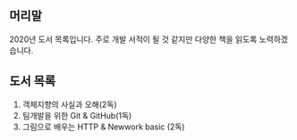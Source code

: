## 머리말
2020년 도서 목록입니다. 주로 개발 서적이 될 것 같지만 다양한 책을 읽도록 노력하겠습니다. 

## 도서 목록
1. 객체지향의 사실과 오해(2독)
2. 팀개발을 위한 Git & GitHub(1독)
3. 그림으로 배우는 HTTP & Newwork basic (2독)


